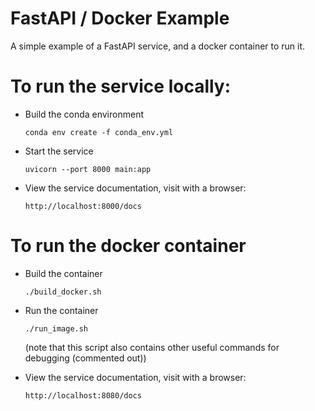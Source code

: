 # FastAPI / Docker Example
A simple example of a FastAPI service, and a docker container to run it.

# To run the service locally:

- Build the conda environment
    ```
    conda env create -f conda_env.yml
    ```
- Start the service
    ```
    uvicorn --port 8000 main:app
    ```
- View the service documentation, visit with a browser:
    ```
    http://localhost:8000/docs
    ```

# To run the docker container

- Build the container
    ```
    ./build_docker.sh
    ```

- Run the container
    ```
    ./run_image.sh
    ```
    (note that this script also contains other useful commands for debugging (commented
    out))

- View the service documentation, visit with a browser:
    ```
    http://localhost:8080/docs
    ```
